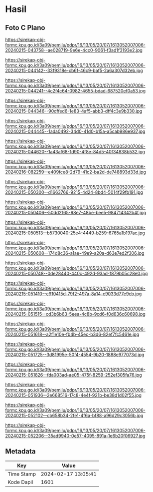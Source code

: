 # Hasil

## Foto C Plano

https://sirekap-obj-formc.kpu.go.id/3a09/pemilu/pdpr/16/13/05/20/07/1613052007006-20240215-043758--ae028719-9e6e-4cc0-9061-f3ad1f3193e2.jpg

https://sirekap-obj-formc.kpu.go.id/3a09/pemilu/pdpr/16/13/05/20/07/1613052007006-20240215-044142--33f9318e-cb6f-46c9-baf5-2a6a307d32eb.jpg

https://sirekap-obj-formc.kpu.go.id/3a09/pemilu/pdpr/16/13/05/20/07/1613052007006-20240215-044241--4c2f4c64-0982-4655-bdad-687520ef0a53.jpg

https://sirekap-obj-formc.kpu.go.id/3a09/pemilu/pdpr/16/13/05/20/07/1613052007006-20240215-044346--90dffed6-1e83-4af5-abb3-dff4c3e9b330.jpg

https://sirekap-obj-formc.kpu.go.id/3a09/pemilu/pdpr/16/13/05/20/07/1613052007006-20240215-044445--1ada0492-34d0-41d0-b15a-a5cab986e937.jpg

https://sirekap-obj-formc.kpu.go.id/3a09/pemilu/pdpr/16/13/05/20/07/1613052007006-20240215-044620--1a43af68-1d90-4f8e-84d5-40f34838b532.jpg

https://sirekap-obj-formc.kpu.go.id/3a09/pemilu/pdpr/16/13/05/20/07/1613052007006-20240216-082259--e409fce8-2d79-41c2-ba2d-de748893d33d.jpg

https://sirekap-obj-formc.kpu.go.id/3a09/pemilu/pdpr/16/13/05/20/07/1613052007006-20240215-050300--d1663766-9215-4d24-8bd4-5014f29fb191.jpg

https://sirekap-obj-formc.kpu.go.id/3a09/pemilu/pdpr/16/13/05/20/07/1613052007006-20240215-050406--50dd2165-98e7-48be-bee5-984714342b4f.jpg

https://sirekap-obj-formc.kpu.go.id/3a09/pemilu/pdpr/16/13/05/20/07/1613052007006-20240215-050513--b5730040-25e4-4449-b259-6765a1b197ac.jpg

https://sirekap-obj-formc.kpu.go.id/3a09/pemilu/pdpr/16/13/05/20/07/1613052007006-20240215-050608--174d8c36-a1ae-49e9-a20a-d63e7ed2f306.jpg

https://sirekap-obj-formc.kpu.go.id/3a09/pemilu/pdpr/16/13/05/20/07/1613052007006-20240215-050748--0de28440-440c-492d-93ad-f879b05c28e0.jpg

https://sirekap-obj-formc.kpu.go.id/3a09/pemilu/pdpr/16/13/05/20/07/1613052007006-20240215-051410--c910415d-79f2-497a-8a14-c9033d77e9cb.jpg

https://sirekap-obj-formc.kpu.go.id/3a09/pemilu/pdpr/16/13/05/20/07/1613052007006-20240215-051515--cd3b6b63-5eea-4c8b-9cd6-f0d636c60698.jpg

https://sirekap-obj-formc.kpu.go.id/3a09/pemilu/pdpr/16/13/05/20/07/1613052007006-20240215-051618--a2f1e10e-fb4b-45ec-b3d6-82ef7fc5461e.jpg

https://sirekap-obj-formc.kpu.go.id/3a09/pemilu/pdpr/16/13/05/20/07/1613052007006-20240215-051725--3d81995e-50f4-4554-9b20-1888e977073d.jpg

https://sirekap-obj-formc.kpu.go.id/3a09/pemilu/pdpr/16/13/05/20/07/1613052007006-20240215-051826--fda003ad-ae05-475f-8259-252ef305fa76.jpg

https://sirekap-obj-formc.kpu.go.id/3a09/pemilu/pdpr/16/13/05/20/07/1613052007006-20240215-051936--2e668516-17c8-4e4f-921b-be38d1d02f55.jpg

https://sirekap-obj-formc.kpu.go.id/3a09/pemilu/pdpr/16/13/05/20/07/1613052007006-20240215-052102--cb658b34-2fe1-4f6a-bf88-a96d29c3056b.jpg

https://sirekap-obj-formc.kpu.go.id/3a09/pemilu/pdpr/16/13/05/20/07/1613052007006-20240215-052206--35ad9940-0e57-4095-891a-1e6b20f06927.jpg


## Metadata

| Key        | Value               |
| ---------- | ------------------- |
| Time Stamp | 2024-02-17 13:05:41 |
| Kode Dapil | 1601                |



